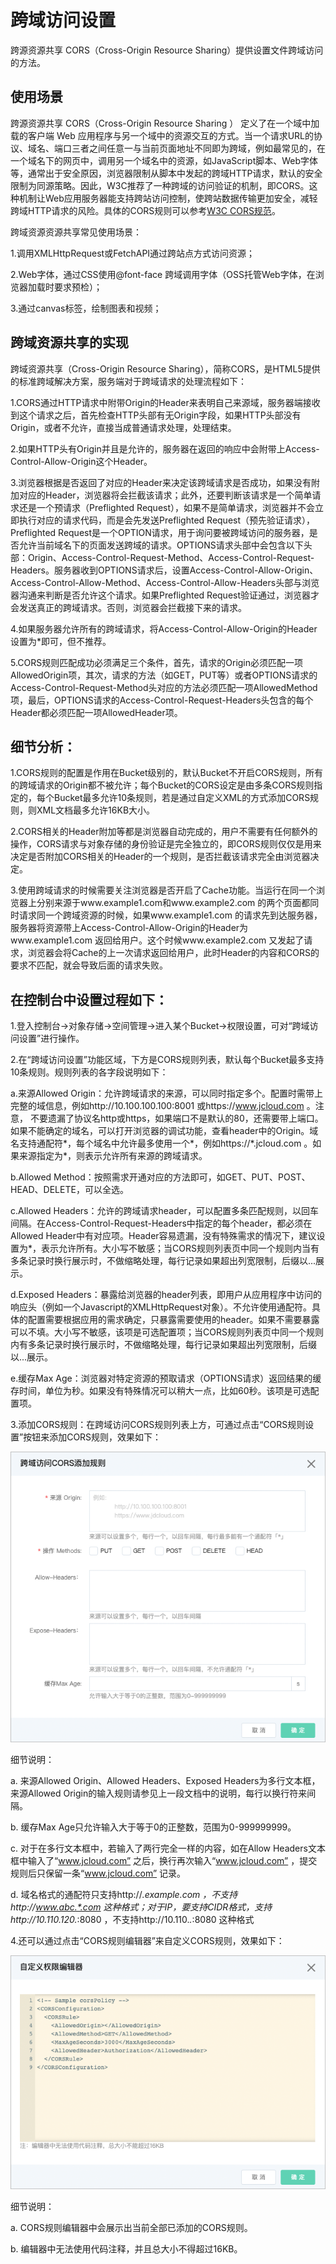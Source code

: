 # 跨域访问设置

跨源资源共享 CORS（Cross-Origin Resource Sharing）提供设置文件跨域访问的方法。

## 使用场景  

跨源资源共享 CORS（Cross-Origin Resource Sharing ） 定义了在一个域中加载的客户端 Web 应用程序与另一个域中的资源交互的方式。当一个请求URL的协议、域名、端口三者之间任意一与当前页面地址不同即为跨域，例如最常见的，在一个域名下的网页中，调用另一个域名中的资源，如JavaScript脚本、Web字体等，通常出于安全原因，浏览器限制从脚本中发起的跨域HTTP请求，默认的安全限制为同源策略。因此，W3C推荐了一种跨域的访问验证的机制，即CORS。这种机制让Web应用服务器能支持跨站访问控制，使跨站数据传输更加安全，减轻跨域HTTP请求的风险。具体的CORS规则可以参考[W3C CORS规范](https://www.w3.org/TR/cors/)。

跨域资源资源共享常见使用场景：

1.调用XMLHttpRequest或FetchAPI通过跨站点方式访问资源；

2.Web字体，通过CSS使用@font-face 跨域调用字体（OSS托管Web字体，在浏览器加载时要求预检）；

3.通过canvas标签，绘制图表和视频；

## 跨域资源共享的实现

跨域资源共享（Cross-Origin Resource Sharing），简称CORS，是HTML5提供的标准跨域解决方案，服务端对于跨域请求的处理流程如下：

1.CORS通过HTTP请求中附带Origin的Header来表明自己来源域，服务器端接收到这个请求之后，首先检查HTTP头部有无Origin字段，如果HTTP头部没有Origin，或者不允许，直接当成普通请求处理，处理结束。

2.如果HTTP头有Origin并且是允许的，服务器在返回的响应中会附带上Access-Control-Allow-Origin这个Header。

3.浏览器根据是否返回了对应的Header来决定该跨域请求是否成功，如果没有附加对应的Header，浏览器将会拦截该请求；此外，还要判断该请求是一个简单请求还是一个预请求（Preflighted Request），如果不是简单请求，浏览器并不会立即执行对应的请求代码，而是会先发送Preflighted Request（预先验证请求），Preflighted Request是一个OPTION请求，用于询问要被跨域访问的服务器，是否允许当前域名下的页面发送跨域的请求。OPTIONS请求头部中会包含以下头部：Origin、Access-Control-Request-Method、Access-Control-Request-Headers。服务器收到OPTIONS请求后，设置Access-Control-Allow-Origin、Access-Control-Allow-Method、Access-Control-Allow-Headers头部与浏览器沟通来判断是否允许这个请求。如果Preflighted Request验证通过，浏览器才会发送真正的跨域请求。否则，浏览器会拦截接下来的请求。

4.如果服务器允许所有的跨域请求，将Access-Control-Allow-Origin的Header设置为*即可，但不推荐。

5.CORS规则匹配成功必须满足三个条件，首先，请求的Origin必须匹配一项AllowedOrigin项，其次，请求的方法（如GET，PUT等）或者OPTIONS请求的Access-Control-Request-Method头对应的方法必须匹配一项AllowedMethod项，最后，OPTIONS请求的Access-Control-Request-Headers头包含的每个Header都必须匹配一项AllowedHeader项。

## 细节分析：

1.CORS规则的配置是作用在Bucket级别的，默认Bucket不开启CORS规则，所有的跨域请求的Origin都不被允许；每个Bucket的CORS设定是由多条CORS规则指定的，每个Bucket最多允许10条规则，若是通过自定义XML的方式添加CORS规则，则XML文档最多允许16KB大小。

2.CORS相关的Header附加等都是浏览器自动完成的，用户不需要有任何额外的操作，CORS请求与对象存储的身份验证是完全独立的，即CORS规则仅仅是用来决定是否附加CORS相关的Header的一个规则，是否拦截该请求完全由浏览器决定。

3.使用跨域请求的时候需要关注浏览器是否开启了Cache功能。当运行在同一个浏览器上分别来源于www.example1.com和www.example2.com 的两个页面都同时请求同一个跨域资源的时候，如果www.example1.com 的请求先到达服务器，服务器将资源带上Access-Control-Allow-Origin的Header为www.example1.com 返回给用户。这个时候www.example2.com 又发起了请求，浏览器会将Cache的上一次请求返回给用户，此时Header的内容和CORS的要求不匹配，就会导致后面的请求失败。

## 在控制台中设置过程如下：

1.登入控制台->对象存储->空间管理->进入某个Bucket->权限设置，可对“跨域访问设置”进行操作。

2.在“跨域访问设置”功能区域，下方是CORS规则列表，默认每个Bucket最多支持10条规则。规则列表的各字段说明如下：

a.来源Allowed Origin：允许跨域请求的来源，可以同时指定多个。配置时需带上完整的域信息，例如http://10.100.100.100:8001 或https://www.jcloud.com 。注意， 不要遗漏了协议名http或https，如果端口不是默认的80，还需要带上端口。如果不能确定的域名，可以打开浏览器的调试功能，查看header中的Origin。域名支持通配符\*，每个域名中允许最多使用一个\*，例如https://\*.jcloud.com 。如果来源指定为\*，则表示允许所有来源的跨域请求。

b.Allowed Method：按照需求开通对应的方法即可，如GET、PUT、POST、HEAD、DELETE，可以全选。

c.Allowed Headers：允许的跨域请求header，可以配置多条匹配规则，以回车间隔。在Access-Control-Request-Headers中指定的每个header，都必须在Allowed Header中有对应项。Header容易遗漏，没有特殊需求的情况下，建议设置为*，表示允许所有。大小写不敏感；当CORS规则列表页中同一个规则内当有多条记录时换行展示时，不做缩略处理，每行记录如果超出列宽限制，后缀以...展示。

d.Exposed Headers：暴露给浏览器的header列表，即用户从应用程序中访问的响应头（例如一个Javascript的XMLHttpRequest对象）。不允许使用通配符。具体的配置需要根据应用的需求确定，只暴露需要使用的header。如果不需要暴露可以不填。大小写不敏感，该项是可选配置项；当CORS规则列表页中同一个规则内有多条记录时换行展示时，不做缩略处理，每行记录如果超出列宽限制，后缀以...展示。

e.缓存Max Age：浏览器对特定资源的预取请求（OPTIONS请求）返回结果的缓存时间，单位为秒。如果没有特殊情况可以稍大一点，比如60秒。该项是可选配置项。

3.添加CORS规则：在跨域访问CORS规则列表上方，可通过点击“CORS规则设置”按钮来添加CORS规则，效果如下：

![添加CORS规则](../../../../../image/Object-Storage-Service/OSS-038.png)

细节说明：

a. 来源Allowed Origin、Allowed Headers、Exposed Headers为多行文本框，来源Allowed Origin的输入规则请参见上一段文档中的说明，每行以换行符来间隔。

b. 缓存Max Age只允许输入大于等于0的正整数，范围为0-999999999。

c. 对于在多行文本框中，若输入了两行完全一样的内容，如在Allow Headers文本框中输入了“www.jcloud.com” 之后，换行再次输入“www.jcloud.com” ，提交规则后只保留一条“www.jcloud.com” 记录。

d. 域名格式的通配符只支持http://*.example.com ，不支持http://www.abc.*.com 这种格式；对于IP，要支持CIDR格式，支持http://10.110.120.*:8080 ，不支持http://10.110.*.*:8080 这种格式

4.还可以通过点击“CORS规则编辑器”来自定义CORS规则，效果如下：

![添加CORS规则](../../../../../image/Object-Storage-Service/OSS-039.png)

细节说明：

a. CORS规则编辑器中会展示出当前全部已添加的CORS规则。

b. 编辑器中无法使用代码注释，并且总大小不得超过16KB。
